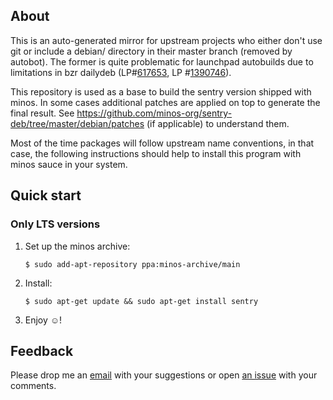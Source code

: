 ## About

This is an auto-generated mirror for upstream projects who either don't use git or include a debian/ directory in their master branch (removed by autobot). The former is quite problematic for launchpad autobuilds due to limitations in bzr dailydeb (LP#[617653](https://bugs.launchpad.net/bzr-builder/+bug/617653), LP #[1390746](https://bugs.launchpad.net/bzr-builder/+bug/1390746)).

This repository is used as a base to build the sentry version shipped with minos. In some cases additional patches are applied on top to generate the final result. See https://github.com/minos-org/sentry-deb/tree/master/debian/patches (if applicable) to understand them.

Most of the time packages will follow upstream name conventions, in that case, the following instructions should help to install this program with minos sauce in your system.

## Quick start

### Only LTS versions

1. Set up the minos archive:

   ```
   $ sudo add-apt-repository ppa:minos-archive/main
   ```

2. Install:

   ```
   $ sudo apt-get update && sudo apt-get install sentry
   ```

3. Enjoy ☺!

## Feedback

Please drop me an [email](mailto:j@minos.io) with your suggestions or open [an issue](https://github.com/minos-org/sentry-deb/issues) with your comments.
